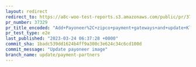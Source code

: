 ```yaml
---
layout: redirect
redirect_to: https://a8c-woo-test-reports.s3.amazonaws.com/public/pr/37329/e2e/index.html
pr_number: 37329
pr_title_encoded: "Add+Payoneer%2C+zipco+payment+gateways+and+update+Klarna+available+countries"
pr_test_type: e2e
last_published: "2023-03-24 06:37:28 +0000"
commit_sha: 1badc539dd1624b4ff9a300c3e624c34c6cd100d
commit_message: "Update payoneer image"
branch_name: update/payment-partners
---
```


